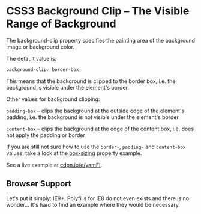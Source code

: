 CSS3 Background Clip – The Visible Range of Background
======================================================

The background-clip property specifies the painting area of the background image
or background color.

The default value is:

```css
background-clip: border-box;
```

This means that the background is clipped to the border box, i.e. the background
is visible under the element's border.

Other values for background clipping:

`padding-box` – clips the background at the outside edge of the element's
padding, i.e. the background is not visible under the element's border

`content-box` – clips the background at the edge of the content box, i.e. does
not apply the padding or border

If you are still not sure how to use the `border-`, `padding-` and `content-box`
values, take a look at the [box-sizing](css3-box-sizing.md) property example.

See a live example at
[cdpn.io/e/yamFI](http://cdpn.io/e/yamFI).

Browser Support
---------------

Let's put it simply: IE9+. Polyfills for IE8 do not even exists and there is no
wonder… It's hard to find an example where they would be necessary.
